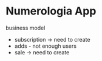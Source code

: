 # Numerologia App

business model
- subscription -> need to create
- adds - not enough users
- sale -> need to create
